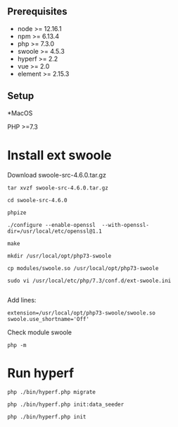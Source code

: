 
## Prerequisites

- node >= 12.16.1
- npm >= 6.13.4
- php >= 7.3.0
- swoole >= 4.5.3
- hyperf >= 2.2
- vue >= 2.0
- element >= 2.15.3

## Setup

*MacOS

PHP >=7.3

# Install ext swoole

Download swoole-src-4.6.0.tar.gz

```
tar xvzf swoole-src-4.6.0.tar.gz    

cd swoole-src-4.6.0

phpize  

./configure --enable-openssl  --with-openssl-dir=/usr/local/etc/openssl@1.1

make

mkdir /usr/local/opt/php73-swoole

cp modules/swoole.so /usr/local/opt/php73-swoole

sudo vi /usr/local/etc/php/7.3/conf.d/ext-swoole.ini


```

Add lines:

```
extension=/usr/local/opt/php73-swoole/swoole.so
swoole.use_shortname='Off'
```

Check module swoole

```
php -m
```

# Run hyperf

```
php ./bin/hyperf.php migrate    

php ./bin/hyperf.php init:data_seeder

php ./bin/hyperf.php init
```
